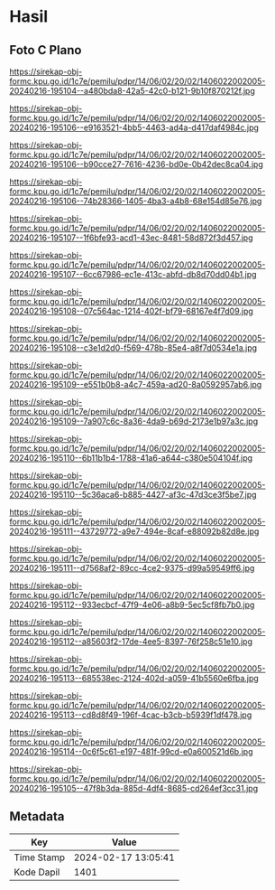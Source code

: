 # Hasil

## Foto C Plano

https://sirekap-obj-formc.kpu.go.id/1c7e/pemilu/pdpr/14/06/02/20/02/1406022002005-20240216-195104--a480bda8-42a5-42c0-b121-9b10f870212f.jpg

https://sirekap-obj-formc.kpu.go.id/1c7e/pemilu/pdpr/14/06/02/20/02/1406022002005-20240216-195106--e9163521-4bb5-4463-ad4a-d417daf4984c.jpg

https://sirekap-obj-formc.kpu.go.id/1c7e/pemilu/pdpr/14/06/02/20/02/1406022002005-20240216-195106--b90cce27-7616-4236-bd0e-0b42dec8ca04.jpg

https://sirekap-obj-formc.kpu.go.id/1c7e/pemilu/pdpr/14/06/02/20/02/1406022002005-20240216-195106--74b28366-1405-4ba3-a4b8-68e154d85e76.jpg

https://sirekap-obj-formc.kpu.go.id/1c7e/pemilu/pdpr/14/06/02/20/02/1406022002005-20240216-195107--1f6bfe93-acd1-43ec-8481-58d872f3d457.jpg

https://sirekap-obj-formc.kpu.go.id/1c7e/pemilu/pdpr/14/06/02/20/02/1406022002005-20240216-195107--6cc67986-ec1e-413c-abfd-db8d70dd04b1.jpg

https://sirekap-obj-formc.kpu.go.id/1c7e/pemilu/pdpr/14/06/02/20/02/1406022002005-20240216-195108--07c564ac-1214-402f-bf79-68167e4f7d09.jpg

https://sirekap-obj-formc.kpu.go.id/1c7e/pemilu/pdpr/14/06/02/20/02/1406022002005-20240216-195108--c3e1d2d0-f569-478b-85e4-a8f7d0534e1a.jpg

https://sirekap-obj-formc.kpu.go.id/1c7e/pemilu/pdpr/14/06/02/20/02/1406022002005-20240216-195109--e551b0b8-a4c7-459a-ad20-8a0592957ab6.jpg

https://sirekap-obj-formc.kpu.go.id/1c7e/pemilu/pdpr/14/06/02/20/02/1406022002005-20240216-195109--7a907c6c-8a36-4da9-b69d-2173e1b97a3c.jpg

https://sirekap-obj-formc.kpu.go.id/1c7e/pemilu/pdpr/14/06/02/20/02/1406022002005-20240216-195110--6b11b1b4-1788-41a6-a644-c380e504104f.jpg

https://sirekap-obj-formc.kpu.go.id/1c7e/pemilu/pdpr/14/06/02/20/02/1406022002005-20240216-195110--5c36aca6-b885-4427-af3c-47d3ce3f5be7.jpg

https://sirekap-obj-formc.kpu.go.id/1c7e/pemilu/pdpr/14/06/02/20/02/1406022002005-20240216-195111--43729772-a9e7-494e-8caf-e88092b82d8e.jpg

https://sirekap-obj-formc.kpu.go.id/1c7e/pemilu/pdpr/14/06/02/20/02/1406022002005-20240216-195111--d7568af2-89cc-4ce2-9375-d99a59549ff6.jpg

https://sirekap-obj-formc.kpu.go.id/1c7e/pemilu/pdpr/14/06/02/20/02/1406022002005-20240216-195112--933ecbcf-47f9-4e06-a8b9-5ec5cf8fb7b0.jpg

https://sirekap-obj-formc.kpu.go.id/1c7e/pemilu/pdpr/14/06/02/20/02/1406022002005-20240216-195112--a85603f2-17de-4ee5-8397-76f258c51e10.jpg

https://sirekap-obj-formc.kpu.go.id/1c7e/pemilu/pdpr/14/06/02/20/02/1406022002005-20240216-195113--685538ec-2124-402d-a059-41b5560e6fba.jpg

https://sirekap-obj-formc.kpu.go.id/1c7e/pemilu/pdpr/14/06/02/20/02/1406022002005-20240216-195113--cd8d8f49-196f-4cac-b3cb-b5939f1df478.jpg

https://sirekap-obj-formc.kpu.go.id/1c7e/pemilu/pdpr/14/06/02/20/02/1406022002005-20240216-195114--0c6f5c61-e197-481f-99cd-e0a600521d6b.jpg

https://sirekap-obj-formc.kpu.go.id/1c7e/pemilu/pdpr/14/06/02/20/02/1406022002005-20240216-195105--47f8b3da-885d-4df4-8685-cd264ef3cc31.jpg


## Metadata

| Key        | Value               |
| ---------- | ------------------- |
| Time Stamp | 2024-02-17 13:05:41 |
| Kode Dapil | 1401                |



